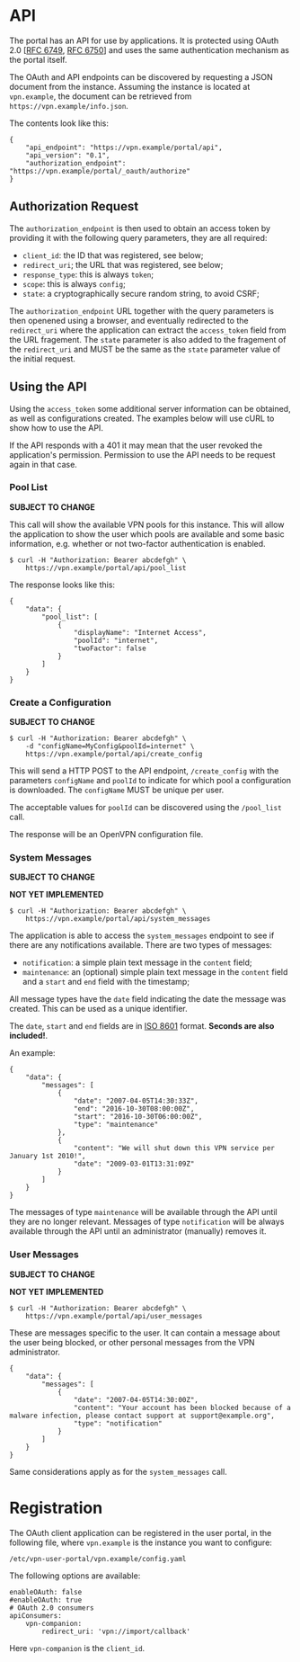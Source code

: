 # API

The portal has an API for use by applications. It is protected using OAuth 2.0
[[RFC 6749](https://tools.ietf.org/html/rfc6749), 
[RFC 6750](https://tools.ietf.org/html/rfc6750)] and uses the same 
authentication mechanism as the portal itself.

The OAuth and API endpoints can be discovered by requesting a JSON document
from the instance. Assuming the instance is located at `vpn.example`, the 
document can be retrieved from `https://vpn.example/info.json`. 

The contents look like this:

    {
        "api_endpoint": "https://vpn.example/portal/api",
        "api_version": "0.1",
        "authorization_endpoint": "https://vpn.example/portal/_oauth/authorize"
    }

## Authorization Request 

The `authorization_endpoint` is then used to obtain an access token by 
providing it with the following query parameters, they are all required:

* `client_id`: the ID that was registered, see below;
* `redirect_uri`; the URL that was registered, see below;
* `response_type`: this is always `token`;
* `scope`: this is always `config`;
* `state`: a cryptographically secure random string, to avoid CSRF;

The `authorization_endpoint` URL together with the query parameters is then 
openened using a browser, and eventually redirected to the `redirect_uri` where
the application can extract the `access_token` field from the URL fragement. 
The `state` parameter is also added to the fragement of the `redirect_uri` and 
MUST be the same as the `state` parameter value of the initial request.

## Using the API

Using the `access_token` some additional server information can be obtained, 
as well as configurations created. The examples below will use cURL to show 
how to use the API.

If the API responds with a 401 it may mean that the user revoked the 
application's permission. Permission to use the API needs to be request again
in that case.

### Pool List

**SUBJECT TO CHANGE**

This call will show the available VPN pools for this instance. This will allow
the application to show the user which pools are available and some basic 
information, e.g. whether or not two-factor authentication is enabled.

    $ curl -H "Authorization: Bearer abcdefgh" \
        https://vpn.example/portal/api/pool_list

The response looks like this:

    {
        "data": {
            "pool_list": [
                {
                    "displayName": "Internet Access",
                    "poolId": "internet",
                    "twoFactor": false
                }
            ]
        }
    }

### Create a Configuration

**SUBJECT TO CHANGE**

    $ curl -H "Authorization: Bearer abcdefgh" \
        -d "configName=MyConfig&poolId=internet" \
        https://vpn.example/portal/api/create_config

This will send a HTTP POST to the API endpoint, `/create_config` with the 
parameters `configName` and `poolId` to indicate for which pool a configuration
is downloaded. The `configName` MUST be unique per user.

The acceptable values for `poolId` can be discovered using the `/pool_list` 
call.

The response will be an OpenVPN configuration file.

### System Messages

**SUBJECT TO CHANGE**

**NOT YET IMPLEMENTED**

    $ curl -H "Authorization: Bearer abcdefgh" \
        https://vpn.example/portal/api/system_messages

The application is able to access the `system_messages` endpoint to see if 
there are any notifications available. There are two types of messages:

* `notification`: a simple plain text message in the `content` field;
* `maintenance`: an (optional) simple plain text message in the `content` field
  and a `start` and `end` field with the timestamp;

All message types have the `date` field indicating the date the message was 
created. This can be used as a unique identifier.

The `date`, `start` and `end` fields are in
[ISO 8601](https://en.wikipedia.org/wiki/ISO_8601#Combined_date_and_time_representations) 
format. **Seconds are also included!**.

An example:

    {
        "data": {
            "messages": [
                {
                    "date": "2007-04-05T14:30:33Z",
                    "end": "2016-10-30T08:00:00Z",
                    "start": "2016-10-30T06:00:00Z",
                    "type": "maintenance"
                },
                {
                    "content": "We will shut down this VPN service per January 1st 2010!",
                    "date": "2009-03-01T13:31:09Z"
                }
            ]
        }
    }

The messages of type `maintenance` will be available through the API until they 
are no longer relevant. Messages of type `notification` will be always 
available through the API until an administrator (manually) removes it.

### User Messages

**SUBJECT TO CHANGE**

**NOT YET IMPLEMENTED**

    $ curl -H "Authorization: Bearer abcdefgh" \
        https://vpn.example/portal/api/user_messages

These are messages specific to the user. It can contain a message about the 
user being blocked, or other personal messages from the VPN administrator.

    {
        "data": {
            "messages": [
                {
                    "date": "2007-04-05T14:30:00Z",
                    "content": "Your account has been blocked because of a malware infection, please contact support at support@example.org",
                    "type": "notification"
                }
            ]
        }
    }

Same considerations apply as for the `system_messages` call.

# Registration

The OAuth client application can be registered in the user portal, in the 
following file, where `vpn.example` is the instance you want to configure:

    /etc/vpn-user-portal/vpn.example/config.yaml

The following options are available:

    enableOAuth: false
    #enableOAuth: true
    # OAuth 2.0 consumers
    apiConsumers:
        vpn-companion:
            redirect_uri: 'vpn://import/callback'

Here `vpn-companion` is the `client_id`.
